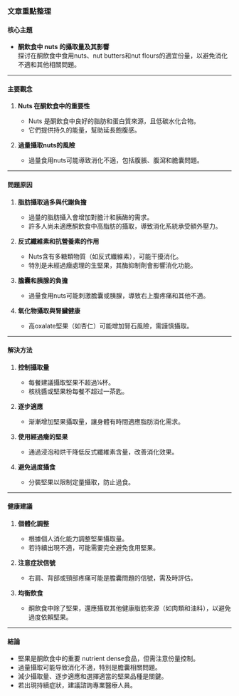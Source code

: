 ### 文章重點整理

#### 核心主題
- **酮飲食中 nuts 的攝取量及其影響**  
  探讨在酮飲食中食用nuts、nut butters和nut flours的適宜份量，以避免消化不適和其他相關問題。

---

#### 主要觀念
1. **Nuts 在酮飲食中的重要性**  
   - Nuts 是酮飲食中良好的脂肪和蛋白質來源，且低碳水化合物。
   - 它們提供持久的能量，幫助延長飽腹感。

2. **過量攝取nuts的風險**  
   - 過量食用nuts可能導致消化不適，包括腹脹、腹瀉和膽囊問題。

---

#### 問題原因
1. **脂肪攝取過多與代謝負擔**  
   - 過量的脂肪攝入會增加對膽汁和胰酶的需求。
   - 許多人尚未適應酮飲食中高脂肪的攝取，導致消化系統承受額外壓力。

2. **反式纖維素和抗營養素的作用**  
   - Nuts含有多糖類物質（如反式纖維素），可能干擾消化。
   - 特別是未經過癥處理的生堅果，其酶抑制劑會影響消化功能。

3. **膽囊和胰腺的負擔**  
   - 過量食用nuts可能刺激膽囊或胰腺，導致右上腹疼痛和其他不適。

4. **氧化物攝取與腎臟健康**  
   - 高oxalate堅果（如杏仁）可能增加腎石風險，需謹慎攝取。

---

#### 解決方法
1. **控制攝取量**  
   - 每餐建議攝取堅果不超過¼杯。
   - 核桃醬或堅果粉每餐不超过一茶匙。

2. **逐步適應**  
   - 渐漸增加堅果攝取量，讓身體有時間適應脂肪消化需求。

3. **使用經過癥的堅果**  
   - 通過浸泡和烘干降低反式纖維素含量，改善消化效果。

4. **避免過度攝食**  
   - 分裝堅果以限制定量攝取，防止過食。

---

#### 健康建議
1. **個體化調整**  
   - 根據個人消化能力調整堅果攝取量。
   - 若持續出現不適，可能需要完全避免食用堅果。

2. **注意症狀信號**  
   - 右肩、背部或頸部疼痛可能是膽囊問題的信號，需及時評估。

3. **均衡飲食**  
   - 酮飲食中除了堅果，還應攝取其他健康脂肪來源（如肉類和油料），以避免過度依賴堅果。

---

#### 結論
- 堅果是酮飲食中的重要 nutrient dense食品，但需注意份量控制。
- 過量攝取可能导致消化不適，特別是膽囊相關問題。
- 減少攝取量、逐步適應和選擇適當的堅果品種是關鍵。
- 若出現持續症狀，建議諮詢專業醫療人員。